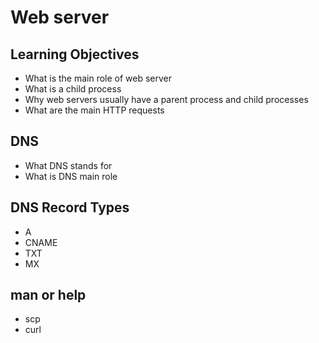 # Web server

## Learning Objectives
 * What is the main role of web server 
 * What is a child process
 * Why web servers usually have a parent process and child processes
 * What are the main HTTP requests

## DNS
 * What DNS stands for
 * What is DNS main role

## DNS Record Types
 * A
 * CNAME
 * TXT
 * MX
## man or help
 * scp
 * curl
